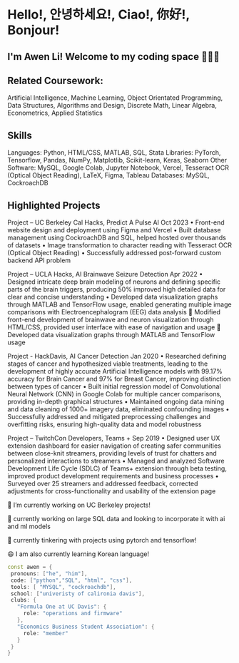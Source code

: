 # Hello!, 안녕하세요!, Ciao!, 你好!, Bonjour!
## I'm Awen Li!  Welcome to my coding space 👨‍💻👋

<!--
**BabyMochi/BabyMochi** is a ✨ _special_ ✨ repository because its `README.md` (this file) appears on your GitHub profile.

Here are some ideas to get you started:

- 🔭 I’m currently working on ...
- 🌱 I’m currently learning ...
- 👯 I’m looking to collaborate on ...
- 🤔 I’m looking for help with ...
- 💬 Ask me about ...
- 📫 How to reach me: ...
- 😄 Pronouns: ...
- ⚡ Fun fact: ...
-->

## Related Coursework:
Artificial Intelligence, Machine Learning, Object Orientated Programming, Data Structures, Algorithms and Design, Discrete Math, Linear Algebra, Econometrics, Applied Statistics

## Skills
Languages: Python, HTML/CSS, MATLAB, SQL, Stata
Libraries: PyTorch, Tensorflow, Pandas, NumPy, Matplotlib, Scikit-learn, Keras, Seaborn
Other Software: MySQL, Google Colab, Jupyter Notebook, Vercel, Tesseract OCR (Optical Object Reading), LaTeX, Figma, Tableau
Databases: MySQL, CockroachDB

## Highlighted Projects
Project – UC Berkeley Cal Hacks, Predict A Pulse AI                                   Oct 2023
•    Front-end website design and deployment using Figma and Vercel
•    Built database management using CockroachDB and SQL, helped hosted over thousands of datasets
•    Image transformation to character reading with Tesseract OCR (Optical Object Reading)
•    Successfully addressed post-forward custom backend API problem

Project – UCLA Hacks, AI Brainwave Seizure Detection                                  Apr 2022
•    Designed intricate deep brain modeling of neurons and defining specific parts of the brain triggers, producing 50% improved high detailed data for clear and concise understanding
•    Developed data visualization graphs through MATLAB and TensorFlow usage, enabled generating multiple image comparisons with Electroencephalogram (EEG) data analysis
    Modified front-end development of brainwave and neuron visualization through HTML/CSS, provided user interface with ease of navigation and usage
    Developed data visualization graphs through MATLAB and TensorFlow usage

Project - HackDavis, AI Cancer Detection                                           Jan 2020
•    Researched defining stages of cancer and hypothesized viable treatments, leading to the development of highly accurate Artificial Intelligence models with 99.17% accuracy for Brain Cancer and 97% for Breast Cancer, improving distinction between types of cancer
•    Built initial regression model of Convolutional Neural Network (CNN) in Google Colab for multiple cancer comparisons, providing in-depth graphical structures
•    Maintained ongoing data mining and data cleaning of 1000+ imagery data, eliminated confounding images
•    Successfully addressed and mitigated preprocessing challenges and overfitting risks, ensuring high-quality data and model robustness

Project – TwitchCon Developers, Teams +                                           Sep 2019
•    Designed user UX extension dashboard for easier navigation of creating safer communities between close-knit streamers, providing levels of trust for chatters and personalized interactions to streamers
•    Managed and analyzed Software Development Life Cycle (SDLC) of Teams+ extension through beta testing, improved product development requirements and business processes
•    Surveyed over 25 streamers and addressed feedback, corrected adjustments for cross-functionality and usability of the extension page

🔭 I’m currently working on UC Berkeley projects!

🌱 currently working on large SQL data and looking to incorporate it with ai and ml models

🔬 currently tinkering with projects using pytorch and tensorflow!

😄 I am also currently learning Korean language!

 ```cpp
const awen = {
  pronouns: ["he", "him"],
  code: ["python","SQL", "html", "css"],
  tools: [ "MYSQL", "cockroachdb"],
  school: ["univeristy of calironia davis"],
  clubs: {
    "Formula One at UC Davis": {
      role: "operations and firmware"
    },
    "Economics Business Student Association": {
      role: "member"
    }
  }
}
